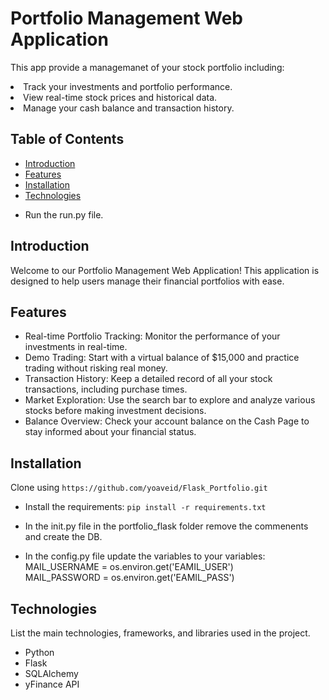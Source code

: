 # Portfolio Management Web Application

This app provide a managemanet of your stock portfolio including:
<li>Track your investments and portfolio performance.</li>
<li>View real-time stock prices and historical data.</li>
<li>Manage your cash balance and transaction history.</li>

## Table of Contents
- [Introduction](#introduction)
- [Features](#features)
- [Installation](#installation)
- [Technologies](#technologies)


* Run the run.py file.

## Introduction

Welcome to our Portfolio Management Web Application! This application is designed to help users manage their financial portfolios with ease. 

## Features

* Real-time Portfolio Tracking: Monitor the performance of your investments in real-time.
* Demo Trading: Start with a virtual balance of $15,000 and practice trading without risking real money.
* Transaction History: Keep a detailed record of all your stock transactions, including purchase times.
* Market Exploration: Use the search bar to explore and analyze various stocks before making investment decisions.
* Balance Overview: Check your account balance on the Cash Page to stay informed about your financial status.

## Installation

Clone using ```https://github.com/yoaveid/Flask_Portfolio.git```

* Install the requirements:
 ```pip install -r requirements.txt ```

* In the init.py file in the portfolio_flask folder remove the commenents and create the DB.
* In the config.py file update the variables to your variables:    
MAIL_USERNAME = os.environ.get('EAMIL_USER') <br>
MAIL_PASSWORD = os.environ.get('EAMIL_PASS')


## Technologies
List the main technologies, frameworks, and libraries used in the project.

* Python
* Flask
* SQLAlchemy
* yFinance API
